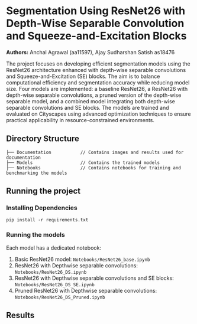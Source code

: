 # Segmentation Using ResNet26 with Depth-Wise Separable Convolution and Squeeze-and-Excitation Blocks

**Authors:** Anchal Agrawal (aa11597), Ajay Sudharshan Satish as18476

The project focuses on developing efficient segmentation models using the ResNet26 architecture enhanced with depth-wise separable convolutions and Squeeze-and-Excitation (SE) blocks. The aim is to balance computational efficiency and segmentation accuracy while reducing model size. Four models are implemented: a baseline ResNet26, a ResNet26 with depth-wise separable convolutions, a pruned version of the depth-wise separable model, and a combined model integrating both depth-wise separable convolutions and SE blocks. The models are trained and evaluated on Cityscapes using advanced optimization techniques to ensure practical applicability in resource-constrained environments.

## Directory Structure

```
├── Documentation           // Contains images and results used for documentation  
├── Models                  // Contains the trained models  
├── Notebooks               // Contains notebooks for training and benchmarking the models  
```

## Running the project

### Installing Dependencies
```
pip install -r requirements.txt
```

### Running the models
Each model has a dedicated notebook: 
1) Basic ResNet26 model:  `Notebooks/ResNet26_base.ipynb`
2) ResNet26 with Depthwise separable convolutions: `Notebooks/ResNet26_DS.ipynb`
3) ResNet26 with Depthwise separable convolutions and SE blocks: `Notebooks/ResNet26_DS_SE.ipynb`
4) Pruned ResNet26 with Depthwise separable convolutions: `Notebooks/ResNet26_DS_Pruned.ipynb`

## Results
